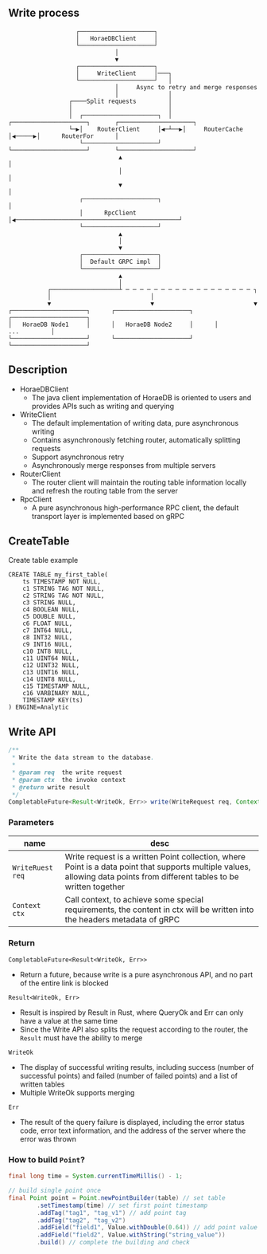 
## Write process

```
                   ┌─────────────────────┐  
                   │   HoraeDBClient     │  
                   └─────────────────────┘  
                              │  
                              ▼  
                   ┌─────────────────────┐  
                   │     WriteClient     │───┐  
                   └─────────────────────┘   │  
                              │     Async to retry and merge responses  
                              │              │  
                 ┌────Split requests         │  
                 │                           │  
                 │  ┌─────────────────────┐  │   ┌─────────────────────┐       ┌─────────────────────┐
                 └─▶│    RouterClient     │◀─┴──▶│     RouterCache     │◀─────▶│      RouterFor      │
                    └─────────────────────┘      └─────────────────────┘       └─────────────────────┘
                               ▲                                                          │  
                               │                                                          │  
                               ▼                                                          │  
                    ┌─────────────────────┐                                               │  
                    │      RpcClient      │◀──────────────────────────────────────────────┘  
                    └─────────────────────┘  
                               ▲  
                               │  
                               ▼  
                    ┌─────────────────────┐  
                    │  Default GRPC impl  │  
                    └─────────────────────┘  
                               ▲  
                               │  
           ┌───────────────────┴ ─ ─ ─ ─ ─ ─ ─ ─ ─ ─ ─ ─ ─ ─ ─ ─ ─ ─ ┐  
           │                            │  
           ▼                            ▼                            ▼  
┌─────────────────────┐      ┌─────────────────────┐      ┌─────────────────────┐  
│   HoraeDB Node1     │      │   HoraeDB Node2     │      │         ...         │  
└─────────────────────┘      └─────────────────────┘      └─────────────────────┘  
```

## Description
- HoraeDBClient
  - The java client implementation of HoraeDB is oriented to users and provides APIs such as writing and querying
- WriteClient
    - The default implementation of writing data, pure asynchronous writing
    - Contains asynchronously fetching router, automatically splitting requests
    - Support asynchronous retry 
    - Asynchronously merge responses from multiple servers
- RouterClient
  - The router client will maintain the routing table information locally and refresh the routing table from the server
- RpcClient
  - A pure asynchronous high-performance RPC client, the default transport layer is implemented based on gRPC


## CreateTable
Create table example
```
CREATE TABLE my_first_table(
    ts TIMESTAMP NOT NULL,
    c1 STRING TAG NOT NULL,
    c2 STRING TAG NOT NULL,
    c3 STRING NULL,
    c4 BOOLEAN NULL,    
    c5 DOUBLE NULL,
    c6 FLOAT NULL,    
    c7 INT64 NULL,
    c8 INT32 NULL,
    c9 INT16 NULL,
    c10 INT8 NULL,
    c11 UINT64 NULL,
    c12 UINT32 NULL,
    c13 UINT16 NULL,
    c14 UINT8 NULL,
    c15 TIMESTAMP NULL,
    c16 VARBINARY NULL,
    TIMESTAMP KEY(ts)
) ENGINE=Analytic
```

## Write API

```java
/**
 * Write the data stream to the database.
 *
 * @param req  the write request
 * @param ctx  the invoke context
 * @return write result
 */
CompletableFuture<Result<WriteOk, Err>> write(WriteRequest req, Context ctx);
```

### Parameters
| name             | desc                                                                                                                                                                      |
|------------------|---------------------------------------------------------------------------------------------------------------------------------------------------------------------------|
| `WriteRuest req` | Write request is a written Point collection, where Point is a data point that supports multiple values, allowing data points from different tables to be written together |
| `Context ctx`    | Call context, to achieve some special requirements, the content in ctx will be written into the headers metadata of gRPC                                                  |

### Return

`CompletableFuture<Result<WriteOk, Err>>`
- Return a future, because write is a pure asynchronous API, and no part of the entire link is blocked

`Result<WriteOk, Err>`
- Result is inspired by Result in Rust, where QueryOk and Err can only have a value at the same time
- Since the Write API also splits the request according to the router, the `Result` must have the ability to merge

`WriteOk`
- The display of successful writing results, including success (number of successful points) and failed (number of failed points) and a list of written tables
- Multiple WriteOk supports merging

`Err`
- The result of the query failure is displayed, including the error status code, error text information, and the address of the server where the error was thrown

### How to build `Point`?
```java
final long time = System.currentTimeMillis() - 1;

// build single point once
final Point point = Point.newPointBuilder(table) // set table
        .setTimestamp(time) // set first point timestamp
        .addTag("tag1", "tag_v1") // add point tag
        .addTag("tag2", "tag_v2")
        .addField("field1", Value.withDouble(0.64)) // add point value
        .addField("field2", Value.withString("string_value"))
        .build() // complete the building and check
```

